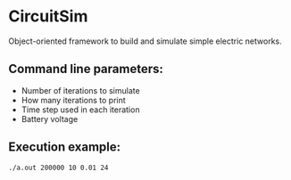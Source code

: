 # CircuitSim
Object-oriented framework to build and simulate simple electric networks.

## Command line parameters:
- Number of iterations to simulate
- How many iterations to print
- Time step used in each iteration
- Battery voltage

## Execution example:
```
./a.out 200000 10 0.01 24
```
